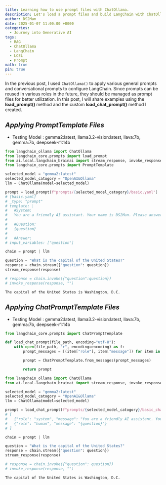 ```yaml
---
title: Learning how to use prompt files with ChatOllama.
description: Let's load a prompt files and build LangChain with ChatOllama.
author: DS2Man
date: 2025-01-07 11:00:00 +0000
categories:
  - Journey into Generative AI
tags:
  - RAG
  - ChatOllama
  - LangChain
  - LCEL
  - Prompt
math: true
pin: true
---
```


In the previous post, I used `ChatOllama()` to apply various general prompts and conversational prompts to configure LangChain. Since prompts can be reused in various roles in the future, they should be managed as prompt files for better utilization. In this post, I will share examples using the **load_prompt()** method and the custom **load_chat_prompt()** method I created.

<!--
이전 글에서는 ChatOllama()를 활용해서 다양한 일반형 Prompt와 대화형 Prompt를 적용, LangChain을 구성했었다.
Prompt는 앞으로 역활에 따라 다양하게 재사용될 수 있기 때문에, Prompt file로 관리하여, 활용해야 할것이다.
이번글에서는 load_prompt() 메서드와 내가 만든 load_chat_prompt() 매서드를 활용한 예제를 공유하겠다.
-->

## *Applying PromptTemplate Files*

- Testing Model : gemma2:latest, llama3.2-vision:latest, llava:7b, gemma:7b, deepseek-r1:14b

~~~python
from langchain_ollama import ChatOllama
from langchain_core.prompts import load_prompt
from ai.local.langchain_brainai import stream_response, invoke_response
from langchain_core.prompts import PromptTemplate

selected_model = "gemma2:latest"
selected_model_catogory = "OpenAI&Ollama"
llm = ChatOllama(model=selected_model)

prompt = load_prompt(f"prompts/{selected_model_catogory}/basic.yaml")
# [basic.yaml]
# _type: "prompt"
# template: |
#   #System:
#   You are a friendly AI assistant. Your name is DS2Man. Please answer questions briefly.
#
#   #Question: 
#   {question}
#  
#   #Answer:
# input_variables: ["question"]

chain = prompt | llm

question = "What is the capital of the United States?"
response = chain.stream({"question": question})
stream_response(response)

# response = chain.invoke({"question":question})
# invoke_response(response, "")
~~~

```
The capital of the United States is Washington, D.C.
```

## *Applying ChatPromptTemplate Files*

- Testing Model : gemma2:latest, llama3.2-vision:latest, llava:7b, gemma:7b, deepseek-r1:14b

~~~python
from langchain_core.prompts import ChatPromptTemplate

def load_chat_prompt(file_path, encoding="utf-8"):
    with open(file_path, "r", encoding=encoding) as f:
        prompt_messages = [(item["role"], item["message"]) for item in json.load(f)]

        prompt = ChatPromptTemplate.from_messages(prompt_messages)

        return prompt
~~~

~~~python
from langchain_ollama import ChatOllama
from ai.local.langchain_brainai import stream_response, invoke_response, load_chat_prompt

selected_model = "gemma2:latest"
selected_model_catogory = "OpenAI&Ollama"
llm = ChatOllama(model=selected_model)

prompt = load_chat_prompt(f"prompts/{selected_model_catogory}/basic_chat.json")
# [
#   {"role": "system", "message": "You are a friendly AI assistant. Your name is DS2Man. Please answer questions briefly."},
#   {"role": "human", "message": "{question}"}
# ]

chain = prompt | llm

question = "What is the capital of the United States?"
response = chain.stream({"question": question})
stream_response(response)

# response = chain.invoke({"question": question})
# invoke_response(response, "")
~~~

```
The capital of the United States is Washington, D.C.
```